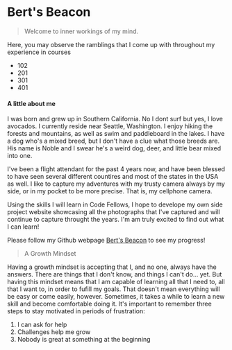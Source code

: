 # Bert's Beacon

> Welcome to inner workings of my mind. 

Here, you may observe the ramblings that I come up with throughout my experience in courses

- 102
- 201
- 301
- 401

#### A little about me

I was born and grew up in Southern California. No I dont surf but yes, I love avocados. I currently reside near Seattle, Washington. I enjoy hiking the forests and mountains, as well as swim and paddleboard in the lakes. I have a dog who's a mixed breed, but I don't have a clue what those breeds are. His name is Noble and I swear he's a weird dog, deer, and little bear mixed into one.

I've been a flight attendant for the past 4 years now, and have been blessed to have seen several different countires and most of the states in the USA as well. I like to capture my adventures with my trusty camera always by my side, or in my pocket to be more precise. That is, my cellphone camera.

Using the skills I will learn in Code Fellows, I hope to develope my own side project website showcasing all the photographs that I've captured and will continue to capture throught the years. I'm am truly excited to find out what I can learn!

Please follow my Github webpage [Bert's Beacon](https://humberto-pineda.github.io/reading-notes/) to see my progress!

> A Growth Mindset

Having a growth mindset is accepting that I, and no one, always have the answers. There are things that I don't know, and things I can't do... yet.
But having this mindset means that I am capable of learning all that I need to, all that I want to, in order to fufill my goals. That doesn't mean everything will be easy or come easily, however. Sometimes, it takes a while to learn a new skill and become comfortable doing it. It's important to remember three steps to stay motivated in periods of frustration:

1. I can ask for help
2. Challenges help me grow
3. Nobody is great at something at the beginning

